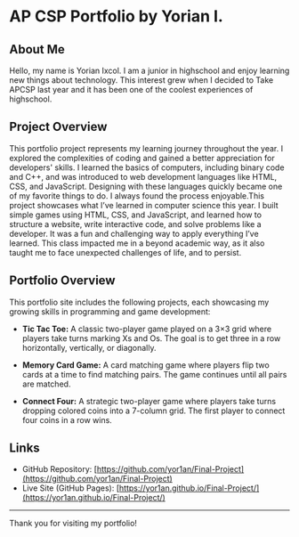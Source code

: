 # AP CSP Portfolio by Yorian I.

## About Me

Hello, my name is Yorian Ixcol. I am a junior in highschool and enjoy learning new things about technology. This interest grew when I decided to Take APCSP last year and it has been one of the coolest experiences of highschool. 

## Project Overview

This portfolio project represents my learning journey throughout the year. I explored the complexities of coding and gained a better appreciation for developers' skills. I learned the basics of computers, including binary code and C++, and was introduced to web development languages like HTML, CSS, and JavaScript. Designing with these languages quickly became one of my favorite things to do. I always found the process enjoyable.This project showcases what I’ve learned in computer science this year. I built simple games using HTML, CSS, and JavaScript, and learned how to structure a website, write interactive code, and solve problems like a developer. It was a fun and challenging way to apply everything I’ve learned. This class impacted me in a beyond academic way, as it also taught me to face unexpected challenges of life, and to persist. 

## Portfolio Overview

This portfolio site includes the following projects, each showcasing my growing skills in programming and game development:

- **Tic Tac Toe:** A classic two-player game played on a 3×3 grid where players take turns marking Xs and Os. The goal is to get three in a row horizontally, vertically, or diagonally.

- **Memory Card Game:** A card matching game where players flip two cards at a time to find matching pairs. The game continues until all pairs are matched.

- **Connect Four:** A strategic two-player game where players take turns dropping colored coins into a 7-column grid. The first player to connect four coins in a row wins.

## Links

- GitHub Repository: [https://github.com/yor1an/Final-Project](https://github.com/yor1an/Final-Project)  
- Live Site (GitHub Pages): [https://yor1an.github.io/Final-Project/](https://yor1an.github.io/Final-Project/)

---

Thank you for visiting my portfolio!
